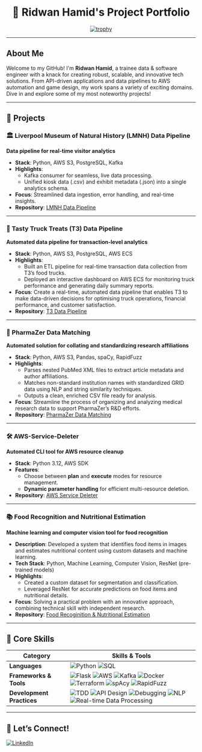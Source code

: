 <div align="center">
  <h1>🎉 Ridwan Hamid's Project Portfolio</h1>

[![trophy](https://github-profile-trophy.vercel.app/?username=RidwanHamid501&theme=radical&column=-1&title=Experience,Commits,Repositories,Reviews)](https://github.com/ryo-ma/github-profile-trophy)

</div>

---

## About Me

Welcome to my GitHub! I'm **Ridwan Hamid**, a trainee data & software engineer with a knack for creating robust, scalable, and innovative tech solutions. From API-driven applications and data pipelines to AWS automation and game design, my work spans a variety of exciting domains. Dive in and explore some of my most noteworthy projects!

---

## 🚀 Projects

### 🏛️ Liverpool Museum of Natural History (LMNH) Data Pipeline
   **Data pipeline for real-time visitor analytics**  
   - **Stack**: Python, AWS S3, PostgreSQL, Kafka  
   - **Highlights**:
     - Kafka consumer for seamless, live data processing.
     - Unified kiosk data (.csv) and exhibit metadata (.json) into a single analytics schema.
   - **Focus**: Streamlined data ingestion, error handling, and real-time insights.
   - **Repository**: [LMNH Data Pipeline](https://github.com/RidwanHamid501/LMNH-Data-Pipeline)

---

### 🍔 Tasty Truck Treats (T3) Data Pipeline
   **Automated data pipeline for transaction-level analytics**  
   - **Stack**: Python, AWS S3, PostgreSQL, AWS ECS  
   - **Highlights**:
     - Built an ETL pipeline for real-time transaction data collection from T3’s food trucks.
     - Deployed an interactive dashboard on AWS ECS for monitoring truck performance and generating daily summary reports.
   - **Focus**: Create a real-time, automated data pipeline that enables T3 to make data-driven decisions for optimising truck operations, financial performance, and customer satisfaction.
   - **Repository**: [T3 Data Pipeline](https://github.com/RidwanHamid501/T3-Data-Pipeline)

---

### 🧬 PharmaZer Data Matching

**Automated solution for collating and standardizing research affiliations**

- **Stack**: Python, AWS S3, Pandas, spaCy, RapidFuzz  
- **Highlights**:
  - Parses nested PubMed XML files to extract article metadata and author affiliations.
  - Matches non-standard institution names with standardized GRID data using NLP and string similarity techniques.
  - Outputs a clean, enriched CSV file ready for analysis.  
- **Focus**: Streamline the process of organizing and analyzing medical research data to support PharmaZer’s R&D efforts.  
- **Repository**: [PharmaZer Data Matching](https://github.com/RidwanHamid501/PharmaZer-Data-Matching)

---

### 🛠️ AWS-Service-Deleter
   **Automated CLI tool for AWS resource cleanup**  
   - **Stack**: Python 3.12, AWS SDK  
   - **Features**:
     - Choose between **plan** and **execute** modes for resource management.
     - **Dynamic parameter handling** for efficient multi-resource deletion.
   - **Repository**: [AWS Service Deleter](https://github.com/RidwanHamid501/AWS-Service-Deleter)

---

### 📚 Food Recognition and Nutritional Estimation
   **Machine learning and computer vision tool for food recognition**  
   - **Description**: Developed a system that identifies food items in images and estimates nutritional content using custom datasets and machine learning.
   - **Tech Stack**: Python, Machine Learning, Computer Vision, ResNet (pre-trained models)  
   - **Highlights**:
     - Created a custom dataset for segmentation and classification.
     - Leveraged ResNet for accurate predictions on food items and nutritional details.
   - **Focus**: Solving a practical problem with an innovative approach, combining technical skill with independent research.
   - **Repository**: [Food Recoginition & Nutritional Estimation](https://github.com/RidwanHamid501/Food-Recognition)

---

## 🧩 Core Skills

| **Category**             | **Skills & Tools**                                                                                                    |
|--------------------------|-----------------------------------------------------------------------------------------------------------------------|
| **Languages**            | ![Python](https://img.shields.io/badge/-Python-3776AB?logo=python&logoColor=white&style=for-the-badge) ![SQL](https://img.shields.io/badge/-SQL-4479A1?logo=postgresql&logoColor=white&style=for-the-badge) |
| **Frameworks & Tools**   | ![Flask](https://img.shields.io/badge/-Flask-000000?logo=flask&logoColor=white&style=for-the-badge) ![AWS](https://img.shields.io/badge/-AWS-FF9900?logo=amazon-aws&logoColor=white&style=for-the-badge) ![Kafka](https://img.shields.io/badge/-Kafka-231F20?logo=apache-kafka&logoColor=white&style=for-the-badge) ![Docker](https://img.shields.io/badge/-Docker-2496ED?logo=docker&logoColor=white&style=for-the-badge) ![Terraform](https://img.shields.io/badge/-Terraform-623CE4?logo=terraform&logoColor=white&style=for-the-badge) ![spAcy](https://img.shields.io/badge/-spaCy-09A3D5?logo=spacy&logoColor=white&style=for-the-badge) ![RapidFuzz](https://img.shields.io/badge/-RapidFuzz-FF6F61?logo=fastapi&logoColor=white&style=for-the-badge) |
| **Development Practices**| ![TDD](https://img.shields.io/badge/-TDD-61DAFB?style=for-the-badge) ![API Design](https://img.shields.io/badge/-API%20Design-007ACC?style=for-the-badge) ![Debugging](https://img.shields.io/badge/-Debugging-2C8EBB?style=for-the-badge) ![NLP](https://img.shields.io/badge/-NLP-0055CC?style=for-the-badge&logo=ai) ![Real-time Data Processing](https://img.shields.io/badge/-Real--time%20Data%20Processing-4CAF50?style=for-the-badge&logo=databricks&logoColor=white) |

---

## 🤝 Let’s Connect!

[![LinkedIn](https://img.shields.io/badge/-LinkedIn-0A66C2?logo=linkedin&logoColor=white&style=for-the-badge)](https://www.linkedin.com/in/ridwanhamid/)

<!--
**RidwanHamid501/RidwanHamid501** is a ✨ _special_ ✨ repository because its `README.md` (this file) appears on your GitHub profile.

Here are some ideas to get you started:

- 🔭 I’m currently working on ...
- 🌱 I’m currently learning ...
- 👯 I’m looking to collaborate on ...
- 🤔 I’m looking for help with ...
- 💬 Ask me about ...
- 📫 How to reach me: ...
- 😄 Pronouns: ...
- ⚡ Fun fact: ...
-->
